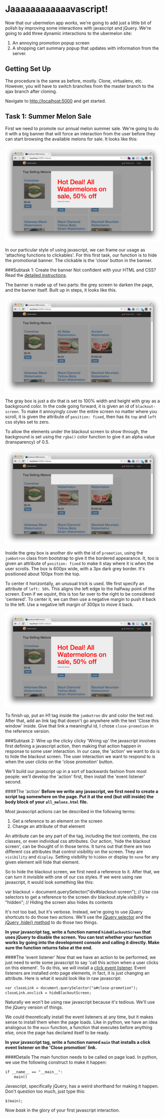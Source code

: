 Jaaaaaaaaaaaavascript!
======================
Now that our ubermelon app _works_, we're going to add just a little bit of polish by improving some interactions with javascript and jQuery. We're going to add three dynamic interactions to the ubermelon site:

1. An annoying promotion popup screen
2. A shopping cart summary popup that updates with information from the server. 

Getting Set Up
--------------
The procedure is the same as before, mostly. Clone, virtualenv, etc. However, you will have to switch branches from the master branch to the ajax branch after cloning.

Navigate to [http://localhost:5000](http://localhost:5000) and get started.

Task 1: Summer Melon Sale
-------------------------
First we need to promote our annual melon summer sale. We're going to do it with a big banner that will force an interaction from the user before they can start browsing the available melons for sale. It looks like this:

![Summer sale](screens/sale1.png)

In our particular style of using javascript, we can frame our usage as 'attaching functions to clickables'. For this first task, our function is to hide the promotional banner. The clickable is the 'close' button in the banner.

###Subtask 1: Create the banner
Not confident with your HTML and CSS? Read the [detailed instructions](sale_html.md).

The banner is made up of two parts: the grey screen to darken the page, and the banner itself. Built up in steps, it looks like this.

![Summer sale](screens/sale2.png)

The gray box is just a div that is set to 100% width and height with gray as a background color. In the code going forward, it is given an id of `blackout-screen`. To make it annoyingly cover the entire screen no matter where you scroll, it is given the attribute of `position: fixed`, then has its `top` and `left` css styles set to zero.

To allow the elements under the blackout screen to show through, the background is set using the `rgba()` color function to give it an alpha value (transparency) of 0.5.

![Summer sale](screens/sale3.png)

Inside the grey box is another div with the id of `promotion`, using the `jumbotron` class from bootstrap to give it the bordered appearance. It, too is given an attribute of `position: fixed` to make it stay where it is when the user scrolls. The box is 600px wide, with a 3px dark grey border. It's positioned about 100px from the top.

To center it horizontally, an unusual trick is used. We first specify an attribute of `left: 50%`. This aligns the left edge to the halfway point of the screen. Even if we squint, this is too far over to the right to be considered 'centered'. To center it, we can then use a negative margin to push it back to the left. Use a negative left margin of 300px to move it back.

![Summer sale](screens/sale1.png)

To finish up, put an H1 tag inside the `jumbotron` div and color the text red. After that, add an link tag that doesn't go anywhere with the text 'Close this window' inside. Give that link a meaningful id, I chose `close-promotion` in the reference version.

###Subtask 2: Wire up the clicky clicky
'Wiring up' the javascript involves first defining a javascript action, then making that action happen in response to some user interaction. In our case, the 'action' we want to do is to hide the blackout screen. The user interaction we want to respond to is when the user clicks on the 'close promotion' button.

We'll build our javascript up in a sort of backwards fashion from most people: we'll develop the 'action' first, then install the 'event listener' second.

####The 'action'
**Before we write any javascript, we first need to create a script tag somewhere on the page. Put it at the end (but still inside) the body block of your `all_melons.html` file.**

Most javascript actions can be described in the following terms:

1. Get a reference to an element on the screen
2. Change an attribute of that element

An attribute can be any part of the tag, including the text contents, the css classes, or even individual css attributes. Our action, 'hide the blackout screen', can be thought of in those terms. It turns out that there are two different css attributes that control visibility on the screen. They are `visibility` and `display`. Setting visibility to `hidden` or display to `none` for any given element will hide that element.

So to hide the blackout screen, we first need a reference to it. After that, we can turn it invisible with one of our
css styles. If we were using raw javascript, it would look something like this:

  var blackout = document.querySelector("div#blackout-screen"); // Use css selectors to get a reference to the screen div
  blackout.style.visibility = "hidden"; // Hiding the screen also hides its contents
  
It's not too bad, but it's verbose. Instead, we're going to use jQuery shortcuts to do those two actions. We'll use the [jQuery selector](http://api.jquery.com/id-selector/) and the [jQuery .hide() method](http://api.jquery.com/hide/) to do those two things.

**In your javascript tag, write a function named `hideBlackoutScreen` that uses jQuery to disable the screen. You can test whether your function works by going into the development console and calling it directly. Make sure the function returns false at the end.**

####The 'event listener'
Now that we have an action to be performed, we just need to write some javascript to say 'call this action when a user clicks on this element'. To do this, we will install a [click event listener](http://api.jquery.com/click/). Event listeners are installed _onto_ page elements, in fact, it is just changing an attribute. Here is what it would look like in raw javascript:

    var closeLink = document.querySelector("a#close-promotion");
    closeLink.onclick = hideBlackoutScreen;
  
Naturally we won't be using raw javascript because it's tedious. We'll use the jQuery version of things.

We could theoretically install the event listeners at any time, but it makes sense to install them when the page loads. Like in python, we have an idea analogous to the `main` function, a function that executes before anything else, once the page has declared itself to be ready.

**In your javascript tag, write a function named `main` that installs a click event listener on the 'Close promotion' link.**

####Details
The main function needs to be called on page load. In python, we use the following construct to make it happen:

    if __name__ == "__main__":
        main()

Javascript, specifically jQuery, has a weird shorthand for making it happen. Don't question too much, just type this:

    $(main);
  
Now _bask_ in the glory of your first javascript interaction.

